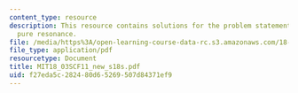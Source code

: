 ```yaml
---
content_type: resource
description: This resource contains solutions for the problem statements related to
  pure resonance.
file: /media/https%3A/open-learning-course-data-rc.s3.amazonaws.com/18-03sc-differential-equations-fall-2011/f27eda5c282480d65269507d84371ef9_MIT18_03SCF11_new_s18s.pdf
file_type: application/pdf
resourcetype: Document
title: MIT18_03SCF11_new_s18s.pdf
uid: f27eda5c-2824-80d6-5269-507d84371ef9
---
```

